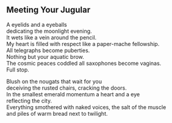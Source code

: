 Meeting Your Jugular
--------------------
A eyelids and a eyeballs  
dedicating the moonlight evening.  
It wets like a vein around the pencil.  
My heart is filled with respect like a paper-mache fellowship.  
All telegraphs become puberties.  
Nothing but your aquatic brow.  
The cosmic peaces coddled all saxophones become vaginas.  
Full stop.  
  
Blush on the nougats that wait for you  
deceiving the rusted chairs, cracking the doors.  
In the smallest emerald momentum a heart and a eye  
reflecting the city.  
Everything smothered with naked voices, the salt of the muscle  
and piles of warm bread next to twilight.  
